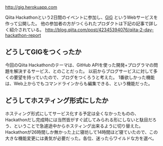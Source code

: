 http://gig.herokuapp.com

Qiita Hackathonという2日間のイベントに参加し、[GIG](http://gig.herokuapp.com) というWebサービスを作って公開した。
他の参加者の方がつくられたプロダクトは下記の記事で詳しく紹介されている。
http://blog.qiita.com/post/42345394076/qiita-2-day-hackathon-report

## どうしてGIGをつくったか
今回のQiita Hackathonのテーマは、GitHub APIを使った開発+プログラマの問題を解決するサービス、とのことだった。
以前からブログサービスに対して多くの要望を持っていたので、ブログをつくろうと考えた。
1番欲しかった機能は、Web上からでもコマンドラインからも編集できる、という機能だった。


## どうしてホスティング形式にしたか
ホスティング形式にしてサービス化する予定は全くなかったものの、Hackathonだし完成時には当然皆がすぐ試してみられる形にしないと駄目だろう、ということで急遽途中からホスティング出来るように切り替えた。Hackathonが26時間しか無かった上に寝坊して14時間ほど寝ていたので、この大きな機能変更には勇気が必要だった。各位、迷ったらワイルドな方を選べ。